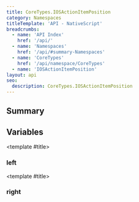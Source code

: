 ```yaml
---
title: CoreTypes.IOSActionItemPosition
category: Namespaces
titleTemplate: 'API - NativeScript'
breadcrumbs:
  - name: 'API Index'
    href: '/api/'
  - name: 'Namespaces'
    href: '/api/#summary-Namespaces'
  - name: 'CoreTypes'
    href: '/api/namespace/CoreTypes'
  - name: 'IOSActionItemPosition'
layout: api
seo:
  description: CoreTypes.IOSActionItemPosition
---
```


<!-- This page is auto generated, do not edit manually. -->
<!-- Run "yarn generate:api-docs" to regenerate -->

<script setup lang="ts">
  import { provide } from "vue";
  import API_DATA from "./CoreTypes-IOSActionItemPosition.data.json";
  
  provide('API_DATA', API_DATA);
</script>

<APIRefHierarchy v-once />

## <Heading ignore>Summary</Heading>

<APIRefSummary v-once />

## Variables

<div class="isConst">

<APIRef for="4969" v-once>

<template #title>

### left

</template>

</APIRef>

</div>

<div class="isConst">

<APIRef for="4970" v-once>

<template #title>

### right

</template>

</APIRef>

</div>

